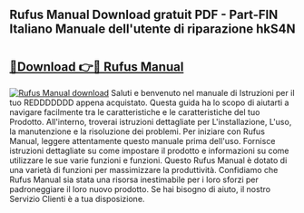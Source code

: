 ## Rufus Manual Download gratuit PDF - Part-FlN Italiano Manuale dell'utente di riparazione hkS4N

# <h2><a href="http://df9y7q9.blite.top/?on=Rufus+Manual">🔗Download 👉🔴 Rufus Manual</a></h2>

[![Rufus Manual download](https://i.imgur.com/lujVjoI.png)](http://df9y7q9.blite.top/?on=Rufus+Manual)
Saluti e benvenuto nel manuale di Istruzioni per il tuo REDDDDDDD appena acquistato. Questa guida ha lo scopo di aiutarti a navigare facilmente tra le caratteristiche e le caratteristiche del tuo Prodotto. All'interno, troverai istruzioni dettagliate per L'installazione, L'uso, la manutenzione e la risoluzione dei problemi. Per iniziare con Rufus Manual, leggere attentamente questo manuale prima dell'uso. Fornisce istruzioni dettagliate su come impostare il prodotto e informazioni su come utilizzare le sue varie funzioni e funzioni. Questo Rufus Manual è dotato di una varietà di funzioni per massimizzare la produttività. Confidiamo che Rufus Manual sia stata una risorsa inestimabile per i loro sforzi per padroneggiare il loro nuovo prodotto. Se hai bisogno di aiuto, il nostro Servizio Clienti è a tua disposizione.
